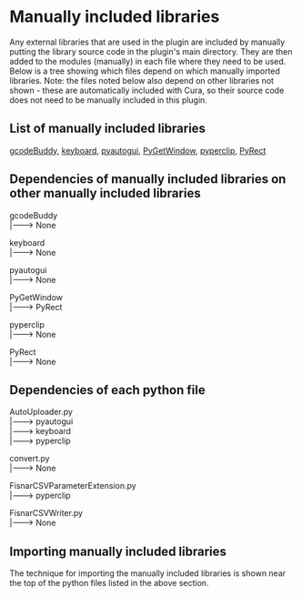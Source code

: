 # Manually included libraries
Any external libraries that are used in the plugin are included by manually
putting the library source code in the plugin's main directory. They are then added
to the modules (manually) in each file where they need to be used. Below is a
tree showing which files depend on which manually imported libraries. Note: the
files noted below also depend on other libraries not shown - these are automatically
included with Cura, so their source code does not need to be manually included
in this plugin.

## List of manually included libraries
[gcodeBuddy](https://github.com/Spenbert02/gcodeBuddy), [keyboard](https://github.com/boppreh/keyboard), [pyautogui](https://github.com/asweigart/pyautogui),
[PyGetWindow](https://github.com/asweigart/PyGetWindow), [pyperclip](https://github.com/asweigart/pyperclip), [PyRect](https://github.com/asweigart/PyRect)

## Dependencies of manually included libraries on other manually included libraries
gcodeBuddy  
|---> None  

keyboard  
|---> None  

pyautogui  
|---> None  

PyGetWindow  
|---> PyRect  

pyperclip  
|---> None  

PyRect  
|---> None  

## Dependencies of each python file
AutoUploader.py  
|---> pyautogui  
|---> keyboard  
|---> pyperclip  

convert.py  
|---> None  

FisnarCSVParameterExtension.py  
|---> pyperclip  

FisnarCSVWriter.py  
|---> None  

## Importing manually included libraries
The technique for importing the manually included libraries is shown near the
top of the python files listed in the above section.
